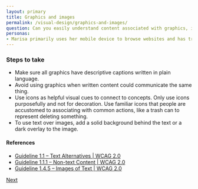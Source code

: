 ```yaml
---
layout: primary
title: Graphics and images
permalink: /visual-design/graphics-and-images/
question: Can you easily understand content associated with graphics, icons, and images?
personas:
- Marisa primarily uses her mobile device to browse websites and has trouble interpreting visualizations with small text.
---
```


### Steps to take
- Make sure all graphics have descriptive captions written in plain language.
- Avoid using graphics when written content could communicate the same thing.
- Use icons as helpful visual cues to connect to concepts. Only use icons purposefully and not for decoration. Use familiar icons that people are accustomed to associating with common actions, like a trash can to represent deleting something.
- To use text over images, add a solid background behind the text or a dark overlay to the image.

#### References
- [Guideline 1.1 – Text Alternatives \| WCAG 2.0](https://www.w3.org/WAI/WCAG20/quickref/?showtechniques=14%2C128&currentsidebar=%23col_overview&tags=images%2Cimages-of-text%2Ctext-alternatives#text-equiv)
- [Guideline 1.1.1 – Non-text Content \| WCAG 2.0](https://www.w3.org/WAI/WCAG20/quickref/?showtechniques=14%2C128&currentsidebar=%23col_overview#text-equiv-all)
- [Guideline 1.4.5 – Images of Text \| WCAG 2.0](https://www.w3.org/WAI/WCAG20/quickref/#qr-visual-audio-contrast-text-presentation)

<a class="usa-button button-next" href="{{ site.baseurl }}/visual-design/data-visualizations/">
  Next <i class="fa fa-chevron-right" aria-hidden="true"></i>
</a>
